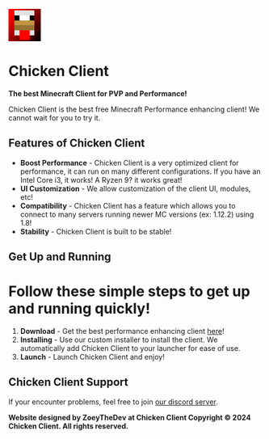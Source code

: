 ![Chicken Client Logo](logo.png)

# Chicken Client

**The best Minecraft Client for PVP and Performance!**

Chicken Client is the best free Minecraft Performance enhancing client! We cannot wait for you to try it.

## Features of Chicken Client

- **Boost Performance** - Chicken Client is a very optimized client for performance, it can run on many different configurations. If you have an Intel Core i3, it works! A Ryzen 9? it works great!
- **UI Customization** - We allow customization of the client UI, modules, etc!
- **Compatibility** - Chicken Client has a feature which allows you to connect to many servers running newer MC versions (ex: 1.12.2) using 1.8!
- **Stability** - Chicken Client is built to be stable!

## Get Up and Running
# Follow these simple steps to get up and running quickly!

1. **Download** - Get the best performance enhancing client [here](https://client.chickennetwork.fun)!
2. **Installing** - Use our custom installer to install the client. We automatically add Chicken Client to your launcher for ease of use.
4. **Launch** - Launch Chicken Client and enjoy!

## Chicken Client Support
If your encounter problems, feel free to join [our discord server](https://discord.gg/JqPrpkezXh).

**Website designed by ZoeyTheDev at Chicken Client
Copyright © 2024 Chicken Client. All rights reserved.**
